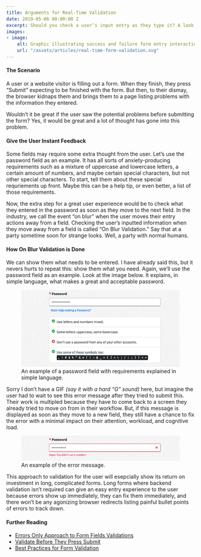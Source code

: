```yaml
---
title: Arguments for Real-Time Validation
date: 2019-05-06 00:00:00 Z
excerpt: Should you check a user’s input entry as they type it? A look at the arguments for real-time input validation.
images:
- image:
    alt: Graphic illustrating success and failure form entry interactions.
    url: "/assets/articles/real-time-form-validation.svg"
---
```

#### The Scenario

A user or a website visitor is filling out a form. When they finish, they press “Submit” expecting to be finished with the form. But then, to their dismay, the browser kidnaps them and brings them to a page listing problems with the information they entered. 

Wouldn’t it be great if the user saw the potential problems before submitting the form? Yes, it would be great and a lot of thought has gone into this problem.

#### Give the User Instant Feedback

Some fields may require some extra thought from the user. Let’s use the password field as an example. It has all sorts of anxiety-producing requirements such as a mixture of uppercase and lowercase letters, a certain amount of numbers, and maybe certain special characters, but not other special characters. To start, tell them about these special requriements up front. Maybe this can be a help tip, or even better, a list of those requirements. 

Now, the extra step for a great user experience would be to check what they entered in the password as soon as they move to the next field. In the industry, we call the event “on blur” when the user moves their entry actions away from a field. Checking the user’s inputted information when they move away from a field is called “On Blur Validation.” Say that at a party sometime soon for strange looks. Well, a party with normal humans.

#### How On Blur Validation is Done

We can show them what needs to be entered. I have already said this, but it nevers hurts to repeat this: show them what you need. Again, we’ll use the password field as an example. Look at the image below. It explains, in simple language, what makes a great and acceptable password.

<figure>
	<img class="shadow-small mb-2" src="/assets/articles/on-blur-validation-exhibit-image-1.png" alt="An example of a password field.">
	<figcaption>An example of a password field with requirements explained in simple language.</figcaption>
</figure>

Sorry I don’t have a GIF _(say it with a hard “G” sound)_ here, but imagine the user had to wait to see this error message after they tried to submit this. Their work is multipled because they have to come back to a screen they already tried to move on from in their workflow. But, if this message is displayed as soon as they move to a new field, they still have a chance to fix the error with a minimal impact on their attention, workload, and cognitive load.

<figure>
	<img class="shadow-small mb-2" src="/assets/articles/on-blur-validation-exhibit-image-2.png" alt="An example of the error message.">
	<figcaption>An example of the error message.</figcaption>
</figure>

This approach to validation for the user will esepcially show its return on investment in long, complicated forms. Long forms where backend validation isn’t required can give an easy entry experience to the user because errors show up immediately, they can fix them immediately, and there won’t be any agonizing browser redirects listing painful bullet points of errors to track down.


#### Further Reading

- <a href="https://www.smashingmagazine.com/2012/06/form-field-validation-errors-only-approach/" title="Errors Only Approach to Form Fields Validations" target="_blank">Errors Only Approach to Form Fields Validations</a>
- <a href="https://www.smashingmagazine.com/2009/07/web-form-validation-best-practices-and-tutorials/" title="" target="_blank">Validate Before They Press Submit</a>
- <a href="https://blog.prototypr.io/ux-best-practices-of-form-validation-ddb8a0df14fd" title="Best Practices for Form Validation" target="_blank">Best Practices for Form Validation</a>